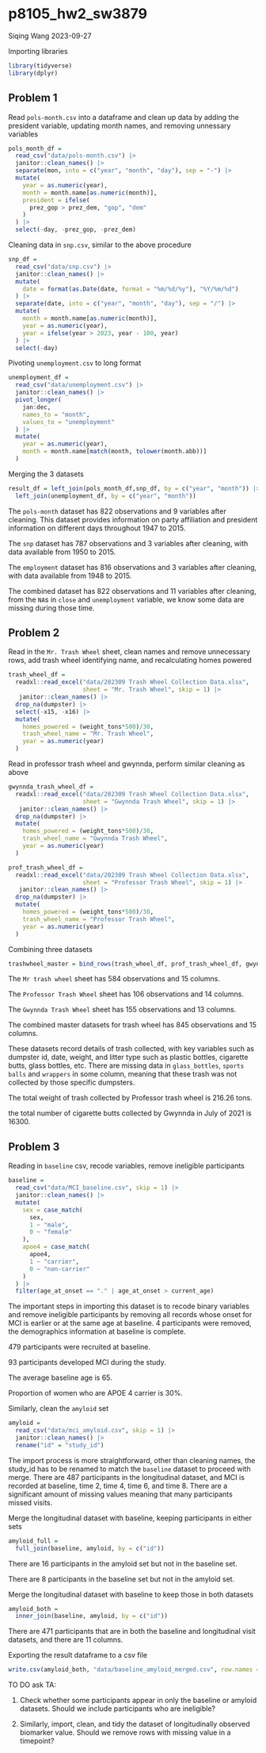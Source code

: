 p8105_hw2_sw3879
================
Siqing Wang
2023-09-27

Importing libraries

``` r
library(tidyverse)
library(dplyr)
```

## Problem 1

Read `pols-month.csv` into a dataframe and clean up data by adding the
president variable, updating month names, and removing unnessary
variables

``` r
pols_month_df = 
  read_csv("data/pols-month.csv") |> 
  janitor::clean_names() |> 
  separate(mon, into = c("year", "month", "day"), sep = "-") |> 
  mutate(
    year = as.numeric(year),
    month = month.name[as.numeric(month)],
    president = ifelse(
      prez_gop > prez_dem, "gop", "dem"
    )
  ) |> 
  select(-day, -prez_gop, -prez_dem)
```

Cleaning data in `snp.csv`, similar to the above procedure

``` r
snp_df = 
  read_csv("data/snp.csv") |> 
  janitor::clean_names() |> 
  mutate(
    date = format(as.Date(date, format = "%m/%d/%y"), "%Y/%m/%d")
  ) |> 
  separate(date, into = c("year", "month", "day"), sep = "/") |> 
  mutate(
    month = month.name[as.numeric(month)],
    year = as.numeric(year),
    year = ifelse(year > 2023, year - 100, year)
  ) |> 
  select(-day)
```

Pivoting `unemployment.csv` to long format

``` r
unemployment_df = 
  read_csv("data/unemployment.csv") |> 
  janitor::clean_names() |> 
  pivot_longer(
    jan:dec,
    names_to = "month",
    values_to = "unemployment"
  ) |> 
  mutate(
    year = as.numeric(year),
    month = month.name[match(month, tolower(month.abb))]
  )
```

Merging the 3 datasets

``` r
result_df = left_join(pols_month_df,snp_df, by = c("year", "month")) |> 
  left_join(unemployment_df, by = c("year", "month"))
```

The `pols-month` dataset has 822 observations and 9 variables after
cleaning. This dataset provides information on party affiliation and
president information on different days throughout 1947 to 2015.

The `snp` dataset has 787 observations and 3 variables after cleaning,
with data available from 1950 to 2015.

The `employment` dataset has 816 observations and 3 variables after
cleaning, with data available from 1948 to 2015.

The combined dataset has 822 observations and 11 variables after
cleaning, from the `NA`s in `close` and `unemployment` variable, we know
some data are missing during those time.

## Problem 2

Read in the `Mr. Trash Wheel` sheet, clean names and remove unnecessary
rows, add trash wheel identifying name, and recalculating homes powered

``` r
trash_wheel_df = 
  readxl::read_excel("data/202309 Trash Wheel Collection Data.xlsx", 
                     sheet = "Mr. Trash Wheel", skip = 1) |> 
   janitor::clean_names() |>
  drop_na(dumpster) |> 
  select(-x15, -x16) |> 
  mutate(
    homes_powered = (weight_tons*500)/30,
    trash_wheel_name = "Mr. Trash Wheel",
    year = as.numeric(year)
  )
```

Read in professor trash wheel and gwynnda, perform similar cleaning as
above

``` r
gwynnda_trash_wheel_df = 
  readxl::read_excel("data/202309 Trash Wheel Collection Data.xlsx", 
                     sheet = "Gwynnda Trash Wheel", skip = 1) |> 
   janitor::clean_names() |>
  drop_na(dumpster) |> 
  mutate(
    homes_powered = (weight_tons*500)/30,
    trash_wheel_name = "Gwynnda Trash Wheel",
    year = as.numeric(year)
  )

prof_trash_wheel_df = 
  readxl::read_excel("data/202309 Trash Wheel Collection Data.xlsx", 
                     sheet = "Professor Trash Wheel", skip = 1) |> 
   janitor::clean_names() |>
  drop_na(dumpster) |> 
  mutate(
    homes_powered = (weight_tons*500)/30,
    trash_wheel_name = "Professor Trash Wheel",
    year = as.numeric(year)
  )
```

Combining three datasets

``` r
trashwheel_master = bind_rows(trash_wheel_df, prof_trash_wheel_df, gwynnda_trash_wheel_df) |> select(trash_wheel_name = "trash_wheel_name", everything())
```

The `Mr trash wheel` sheet has 584 observations and 15 columns.

The `Professor Trash Wheel` sheet has 106 observations and 14 columns.

The `Gwynnda Trash Wheel` sheet has 155 observations and 13 columns.

The combined master datasets for trash wheel has 845 observations and 15
columns.

These datasets record details of trash collected, with key variables
such as dumpster id, date, weight, and litter type such as plastic
bottles, cigarette butts, glass bottles, etc. There are missing data in
`glass_bottles`, `sports balls` and `wrappers` in some column, meaning
that these trash was not collected by those specific dumpsters.

The total weight of trash collected by Professor trash wheel is 216.26
tons.

the total number of cigarette butts collected by Gwynnda in July of 2021
is 16300.

## Problem 3

Reading in `baseline` csv, recode variables, remove ineligible
participants

``` r
baseline = 
  read_csv("data/MCI_baseline.csv", skip = 1) |> 
  janitor::clean_names() |> 
  mutate(
    sex = case_match(
      sex,
      1 ~ "male",
      0 ~ "female"
    ),
    apoe4 = case_match(
      apoe4,
      1 ~ "carrier",
      0 ~ "non-carrier"
    )
  ) |> 
  filter(age_at_onset == "." | age_at_onset > current_age)
```

The important steps in importing this dataset is to recode binary
variables and remove ineligible participants by removing all records
whose onset for MCI is earlier or at the same age at baseline. 4
participants were removed, the demographics information at baseline is
complete.

479 participants were recruited at baseline.

93 participants developed MCI during the study.

The average baseline age is 65.

Proportion of women who are APOE 4 carrier is 30%.

Similarly, clean the `amyloid` set

``` r
amyloid = 
  read_csv("data/mci_amyloid.csv", skip = 1) |> 
  janitor::clean_names() |> 
  rename("id" = "study_id")
```

The import process is more straightforward, other than cleaning names,
the study_id has to be renamed to match the `baseline` dataset to
proceed with merge. There are 487 participants in the longitudinal
dataset, and MCI is recorded at baseline, time 2, time 4, time 6, and
time 8. There are a significant amount of missing values meaning that
many participants missed visits.

Merge the longitudinal dataset with baseline, keeping participants in
either sets

``` r
amyloid_full = 
  full_join(baseline, amyloid, by = c("id"))
```

There are 16 participants in the amyloid set but not in the baseline
set.

There are 8 participants in the baseline set but not in the amyloid set.

Merge the longitudinal dataset with baseline to keep those in both
datasets

``` r
amyloid_both = 
  inner_join(baseline, amyloid, by = c("id"))
```

There are 471 participants that are in both the baseline and
longitudinal visit datasets, and there are 11 columns.

Exporting the result dataframe to a csv file

``` r
write.csv(amyloid_both, "data/baseline_amyloid_merged.csv", row.names = FALSE)
```

TO DO ask TA:

1.  Check whether some participants appear in only the baseline or
    amyloid datasets. Should we include participants who are ineligible?

2.  Similarly, import, clean, and tidy the dataset of longitudinally
    observed biomarker value. Should we remove rows with missing value
    in a timepoint?
